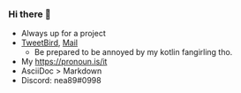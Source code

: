 ### Hi there 👋

 - Always up for a project
 - [TweetBird][twitter], [Mail][mail]
     - Be prepared to be annoyed by my kotlin fangirling tho.
 - My https://pronoun.is/it
 - AsciiDoc > Markdown
 - Discord: nea89#0998
 
[twitter]: https://twitter.com/nea89o
[mail]: mailto:hello@romangraef.com
